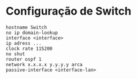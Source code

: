 # Configuração de Switch
```
hostname Switch
no ip domain-lookup
interface <interface>
ip adress ...
clock rate 115200
no shut
router ospf 1
network x.x.x.x y.y.y.y arca
passive-interface <interface-lan>
```
